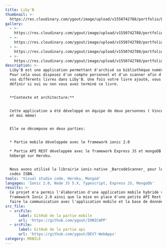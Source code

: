 ```yaml
---
title: Liby'B
thumbnail: >-
  https://res.cloudinary.com/ygout/image/upload/v1550742788/portfolio/Liby%27B/login.png
gallery:
  - >-
    https://res.cloudinary.com/ygout/image/upload/v1550742788/portfolio/Liby%27B/profile.png
  - >-
    https://res.cloudinary.com/ygout/image/upload/v1550742788/portfolio/Liby%27B/booksUnread.png
  - >-
    https://res.cloudinary.com/ygout/image/upload/v1550742788/portfolio/Liby%27B/login.png
  - >-
    https://res.cloudinary.com/ygout/image/upload/v1550742788/portfolio/Liby%27B/books.png
description: >-
  Liby'B est une application permettant d'archivé sa bibliothèque numériquement.
  Pour cela vous disposez d'un compte personnel et d'un scanner afin d'ajouter
  vos différents livres dans Liby'B. Une fois votre livre ajouté, vous pouvez
  définir si oui ou non vous avez terminé ce livre.


  **Contexte et architecture:** 


  Cette application a été développé en équipe de deux personnes ( Vincent Weyh
  et moi même)


  Elle se décompose en deux parties: 


  * Partie mobile développée avec le framework ionic 2.0

  * Partie API REST développée avec le framework Express JS et mongoDB et
  hébergé sur Heroku.


  Nous avons utilisé la librairie ionic-native _BarcodeScanner_ pour le scan des
  codes ISBN.
tools: 'Visual studio code, Heroku, Mongod'
langages: 'Ionic 2.0, Node JS 5.X, Typescript, Express JS, MongoDb'
results: >-
  Ce projet m'a permis l'élaboration d'une application mobile hybride via le
  framework Ionic 2.0 ainsi que la mise en place d'une petite API Rest  pour
  faire la communication avec l'application mobile et la base de données.
src_file:
  - srcFile:
      label: GitHub de la partie mobile
      url: 'https://github.com/ygout/IONICAPP'
  - srcFile:
      label: GitHub de la partie api
      url: 'https://github.com/ygout/DEV7-WebApps'
category: MOBILE
---
```


